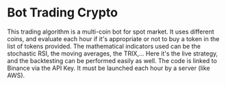 # Bot Trading Crypto
This trading algorithm is a multi-coin bot for spot market. It uses different coins, and evaluate each hour if it's appropriate or not to buy a token in the list of tokens provided. The mathematical indicators used can be the stochastic RSI, the moving averages, the TRIX,... Here it's the live strategy, and the backtesting can be performed easily as well. 
The code is linked to Binance via the API Key. It must be launched each hour by a server (like AWS). 
